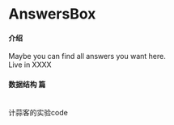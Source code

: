 # AnswersBox

#### 介绍
Maybe you can find all answers you want here.
<br>
Live in XXXX
<br>

#### 数据结构 篇
<br>
计蒜客的实验code
